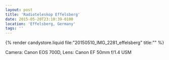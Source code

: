 ```yaml
---
layout: post
title: 'Radioteleskop Effelsberg'
date: 2015-05-20T23:10:39-0100
location: 'Effelsberg, Germany'
tags: ''
---
```


{% render candystore.liquid file:"20150510_IMG_2281_effelsberg" title:"" %}

Camera: Canon EOS 700D, Lens: Canon EF 50mm f/1.4 USM

